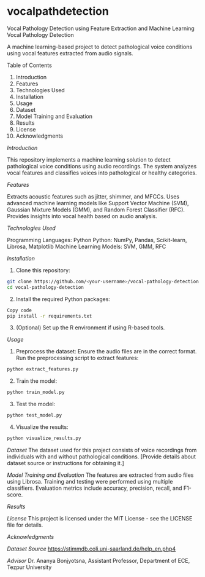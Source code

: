 # vocalpathdetection
Vocal Pathology Detection using Feature Extraction and Machine Learning
Vocal Pathology Detection

A machine learning-based project to detect pathological voice conditions using vocal features extracted from audio signals.

Table of Contents
1. Introduction
2. Features
3. Technologies Used
4. Installation
5. Usage
6. Dataset
7. Model Training and Evaluation
8. Results
9. License
10. Acknowledgments



*Introduction*

This repository implements a machine learning solution to detect pathological voice conditions using audio recordings. The system analyzes vocal features and classifies voices into pathological or healthy categories.


*Features*

Extracts acoustic features such as jitter, shimmer, and MFCCs.
Uses advanced machine learning models like Support Vector Machine (SVM), Gaussian Mixture Models (GMM), and Random Forest Classifier (RFC).
Provides insights into vocal health based on audio analysis.


*Technologies Used*

Programming Languages: Python
Python: NumPy, Pandas, Scikit-learn, Librosa, Matplotlib
Machine Learning Models: SVM, GMM, RFC


*Installation*

1. Clone this repository:
```bash
git clone https://github.com/<your-username>/vocal-pathology-detection.git  
cd vocal-pathology-detection  
```

2. Install the required Python packages:
```bash
Copy code
pip install -r requirements.txt  
```
3. (Optional) Set up the R environment if using R-based tools.


*Usage*
1. Preprocess the dataset:
Ensure the audio files are in the correct format. Run the preprocessing script to extract features:

```bash
python extract_features.py  
```

2. Train the model:
```bash
python train_model.py  
```

3. Test the model:
```bash
python test_model.py
```

4. Visualize the results:
```bash
python visualize_results.py
```


*Dataset*
The dataset used for this project consists of voice recordings from individuals with and without pathological conditions. [Provide details about dataset source or instructions for obtaining it.]



*Model Training and Evaluation*
The features are extracted from audio files using Librosa. Training and testing were performed using multiple classifiers. Evaluation metrics include accuracy, precision, recall, and F1-score.



*Results*



*License*
This project is licensed under the MIT License - see the LICENSE file for details.


*Acknowledgments*



*Dataset Source*
https://stimmdb.coli.uni-saarland.de/help_en.php4


*Advisor*
Dr. Ananya Bonjyotsna, Assistant Professor, Department of ECE, Tezpur University
